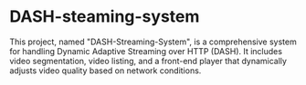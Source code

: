 # DASH-steaming-system
This project, named "DASH-Streaming-System", is a comprehensive system for handling Dynamic Adaptive Streaming over HTTP (DASH). It includes video segmentation, video listing, and a front-end player that dynamically adjusts video quality based on network conditions.
